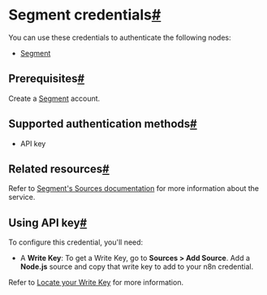 [](https://github.com/n8n-io/n8n-docs/edit/main/docs/integrations/builtin/credentials/segment.md "Edit this page")

# Segment credentials[#](#segment-credentials "Permanent link")

You can use these credentials to authenticate the following nodes:

*   [Segment](../../app-nodes/n8n-nodes-base.segment/)

## Prerequisites[#](#prerequisites "Permanent link")

Create a [Segment](https://segment.com/) account.

## Supported authentication methods[#](#supported-authentication-methods "Permanent link")

*   API key

## Related resources[#](#related-resources "Permanent link")

Refer to [Segment's Sources documentation](https://segment.com/docs/connections/sources/) for more information about the service.

## Using API key[#](#using-api-key "Permanent link")

To configure this credential, you'll need:

*   A **Write Key**: To get a Write Key, go to **Sources > Add Source**. Add a **Node.js** source and copy that write key to add to your n8n credential.

Refer to [Locate your Write Key](https://segment.com/docs/connections/find-writekey/) for more information.